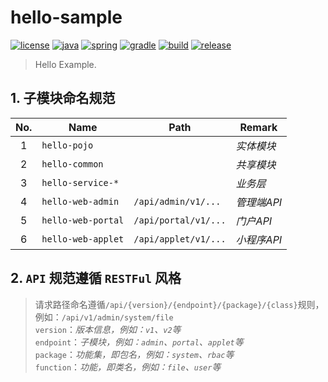 # hello-sample

[![license](https://img.shields.io/badge/license-MIT-green.svg?style=flat&logo=github)](https://www.mit-license.org)
[![java](https://img.shields.io/badge/java-1.8-brightgreen.svg?style=flat&logo=java)](https://www.oracle.com/java/technologies/javase-downloads.html)
[![spring](https://img.shields.io/badge/springboot-2.3.2-brightgreen.svg?style=flat&logo=spring)](https://docs.spring.io/spring-boot/docs/2.3.x-SNAPSHOT/reference/htmlsingle)
[![gradle](https://img.shields.io/badge/gradle-6.7-brightgreen.svg?style=flat&logo=gradle)](https://docs.gradle.org/6.7/userguide/installation.html)
[![build](https://github.com/aaric/hello-sample/workflows/build/badge.svg)](https://github.com/aaric/hello-sample/actions)
[![release](https://img.shields.io/badge/release-0.2.0-blue.svg)](https://github.com/aaric/hello-sample/releases)

> Hello Example.

## 1. 子模块命名规范

|No.|Name|Path|Remark|
|:-:|----|----|------|
|1|`hello-pojo`||*实体模块*|
|2|`hello-common`||*共享模块*|
|3|`hello-service-*`||*业务层*|
|4|`hello-web-admin`|`/api/admin/v1/...`|*管理端API*|
|5|`hello-web-portal`|`/api/portal/v1/...`|*门户API*|
|6|`hello-web-applet`|`/api/applet/v1/...`|*小程序API*|

## 2. `API` 规范遵循 `RESTFul` 风格

> 请求路径命名遵循`/api/{version}/{endpoint}/{package}/{class}`规则，例如：`/api/v1/admin/system/file`  
> `version`：*版本信息，例如：`v1`、`v2`等*  
> `endpoint`：*子模块，例如：`admin`、`portal`、`applet`等*  
> `package`：*功能集，即包名，例如：`system`、`rbac`等*  
> `function`：*功能，即类名，例如：`file`、`user`等*
